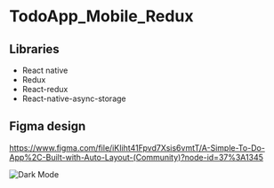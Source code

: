 # TodoApp_Mobile_Redux

## Libraries
- React native
- Redux
- React-redux
- React-native-async-storage

## Figma design
https://www.figma.com/file/iKIiht41Fpvd7Xsis6vmtT/A-Simple-To-Do-App%2C-Built-with-Auto-Layout-(Community)?node-id=37%3A1345

![Dark Mode](https://user-images.githubusercontent.com/60380217/138551918-ae00e2f9-f126-42dc-a2b5-366d7479a9ca.png)
